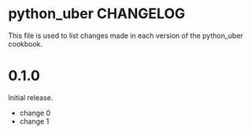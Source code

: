 # python_uber CHANGELOG

This file is used to list changes made in each version of the python_uber cookbook.

# 0.1.0

Initial release.

- change 0
- change 1


